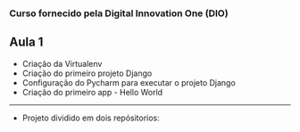 ### Curso fornecido pela Digital Innovation One (DIO)

## Aula 1

- Criação da Virtualenv
- Criação do primeiro projeto Django
- Configuração do Pycharm para executar o projeto Django
- Criação do primeiro app - Hello World


---------------------------------------------------------------------
* Projeto dividido em dois repósitorios:

